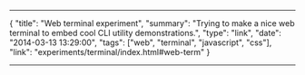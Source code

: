 ***
{
    "title": "Web terminal experiment",
    "summary": "Trying to make a nice web terminal to embed cool CLI utility demonstrations.",
    "type": "link",
    "date": "2014-03-13 13:29:00",
    "tags": ["web", "terminal", "javascript", "css"],
    "link": "experiments/terminal/index.html#web-term"
}
***
